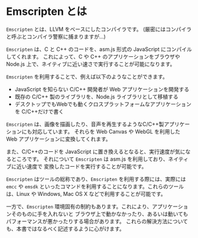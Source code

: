 # Emscripten とは 

`Emscripten` とは、LLVM をベースにしたコンパイラです。
(厳密にはコンパイラと呼ぶとコンパイラ警察に捕まりますが...)

`Emscripten` は、C と C++ のコードを、asm.js 形式の JavaScript にコンパイルしてくれます。
これによって、C や C++ のアプリケーションをブラウザや Node.js 上で、ネイティブに近い速さで実行することが可能になります。

`Emscripten` を利用することで、例えば以下のようなことができます。

 - JavaScript を知らない C/C++ 開発者が Web アプリケーションを開発する
 - 既存の C/C++ 製のライブラリを、Node.js ライブラリとして移植する
 - デスクトップでもWebでも動くクロスプラットフォームなアプリケーションを C/C++だけで書く

`Emscripten` は、画像を描画したり、音声を再生するようなC/C++製アプリケーションにも対応しています。
それらを Web Canvas や WebGL を利用した Web アプリケーションに変換してくれます。

また、C/C++のコードを JavaScript に置き換えるとなると、実行速度が気になるところです。
それについて `Emscripten` は asm.js を利用しており、ネイティブに近い速度で
変換したコードを実行することが可能です。

`Emscripten` はツールの総称であり、`Emscripten` を利用する際には、実際には `emcc` や `emsdk` といったコマンドを利用することになります。これらのツールは、Linux や Windows, Mac OS X などで利用することが可能です。

一方で、`Emscripten` 環境固有の制約もあります。これにより、アプリケーションそのものに手を入れないと
ブラウザ上で動かなかったり、あるいは動いてもパフォーマンスが悪かったりする場合があります。
これらの解決方法についても、本書ではなるべく記述するように心がけます。

